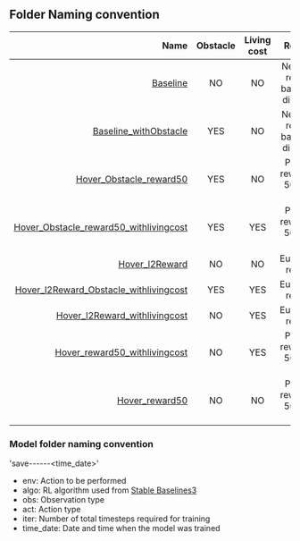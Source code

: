 ## Folder Naming convention

| Name | Obstacle | Living cost | Reward |
|---------------------------------: | :-------------------: | :-------------------------------------------: | :-------------------------------------------------: |
|[Baseline](https://github.com/ngurnard/CIS519-Final-Project/tree/master/results/Baseline)| NO | NO | Negative reward based on distance |
|[Baseline_withObstacle](https://github.com/ngurnard/CIS519-Final-Project/tree/master/results/Baseline_withObstacle)| YES | NO | Negative reward based on distance |
|[Hover_Obstacle_reward50](https://github.com/ngurnard/CIS519-Final-Project/tree/master/results/Hover_Obstacle_reward50)| YES | NO | Positve reward of 50 near goal |
|[Hover_Obstacle_reward50_withlivingcost](https://github.com/ngurnard/CIS519-Final-Project/tree/master/results/Hover_Obstacle_reward50_withlivingcost)| YES | YES | Positve reward of 50 near goal |
|[Hover_l2Reward](https://github.com/ngurnard/CIS519-Final-Project/tree/master/results/Hover_l2Reward)| NO | NO | Euclidean reward |
|[Hover_l2Reward_Obstacle_withlivingcost](https://github.com/ngurnard/CIS519-Final-Project/tree/master/results/Hover_l2Reward_Obstacle_withlivingcost)| YES | YES | Euclidean reward |
|[Hover_l2Reward_withlivingcost](https://github.com/ngurnard/CIS519-Final-Project/tree/master/results/Hover_l2Reward_withlivingcost)| NO | YES | Euclidean reward |
|[Hover_reward50_withlivingcost](https://github.com/ngurnard/CIS519-Final-Project/tree/master/results/Hover_reward50_withlivingcost)| NO | YES | Positve reward of 50 near goal |
|[Hover_reward50](https://github.com/ngurnard/CIS519-Final-Project/tree/master/results/Hover_reward50)| NO | NO | Positve reward of 50 near goal |

### Model folder naming convention
'save-<env>-<algo>-<obs>-<act>-<iter>-<time_date>'
- env: Action to be performed
- algo: RL algorithm used from [Stable Baselines3](https://stable-baselines3.readthedocs.io/en/master/)
- obs: Observation type
- act: Action type
- iter: Number of total timesteps required for training
- time_date: Date and time when the model was trained

